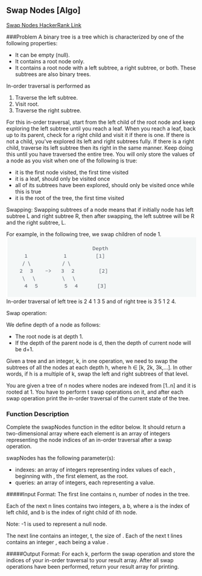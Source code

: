 ## Swap Nodes [Algo]

[Swap Nodes HackerRank Link](https://www.hackerrank.com/challenges/swap-nodes-algo/problem?h_l=interview&playlist_slugs%5B%5D=interview-preparation-kit&playlist_slugs%5B%5D=search)

###Problem
A binary tree is a tree which is characterized by one of the following properties:

- It can be empty (null).
- It contains a root node only.
- It contains a root node with a left subtree, a right subtree, or both. These subtrees are also binary trees.

In-order traversal is performed as
1. Traverse the left subtree.
2. Visit root.
3. Traverse the right subtree.

For this in-order traversal, start from the left child of the root node and keep exploring the left subtree until you 
reach a leaf. When you reach a leaf, back up to its parent, check for a right child and visit it if there is one. 
If there is not a child, you've explored its left and right subtrees fully. If there is a right child, traverse its 
left subtree then its right in the same manner. Keep doing this until you have traversed the entire tree. 
You will only store the values of a node as you visit when one of the following is true:

- it is the first node visited, the first time visited
- it is a leaf, should only be visited once
- all of its subtrees have been explored, should only be visited once while this is true
- it is the root of the tree, the first time visited

Swapping: Swapping subtrees of a node means that if initially node has left subtree L and right subtree R, then after 
swapping, the left subtree will be R and the right subtree, L.

For example, in the following tree, we swap children of node 1.
![](swapping_example.png)
In-order traversal of left tree is 2 4 1 3 5 and of right tree is 3 5 1 2 4.

Swap operation:

We define depth of a node as follows:

- The root node is at depth 1.
- If the depth of the parent node is d, then the depth of current node will be d+1.

Given a tree and an integer, k, in one operation, we need to swap the subtrees of all the nodes at each depth h, 
where h ∈ [k, 2k, 3k,...]. In other words, if h is a multiple of k, swap the left and right subtrees of that level.

You are given a tree of n nodes where nodes are indexed from [1..n] and it is rooted at 1. You have to perform t swap 
operations on it, and after each swap operation print the in-order traversal of the current state of the tree.
 
### Function Description

Complete the swapNodes function in the editor below. It should return a two-dimensional array where each element is an 
array of integers representing the node indices of an in-order traversal after a swap operation.

swapNodes has the following parameter(s):
- indexes: an array of integers representing index values of each , beginning with , the first element, as the root.
- queries: an array of integers, each representing a  value.

#####Input Format:
The first line contains n, number of nodes in the tree.

Each of the next n lines contains two integers, a b, where a is the index of left child, and b is the index of right 
child of ith node.

Note: -1 is used to represent a null node.

The next line contains an integer, t, the size of .
Each of the next t lines contains an integer , each being a value .

#####Output Format:
For each k, perform the swap operation and store the indices of your in-order traversal to your result array. 
After all swap operations have been performed, return your result array for printing.